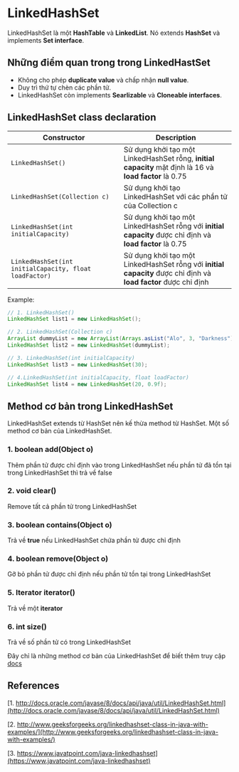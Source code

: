 # LinkedHashSet
LinkedHashSet là một **HashTable** và **LinkedList**. Nó extends **HashSet** và implements **Set interface**.
## Những điểm quan trong trong LinkedHastSet
- Không cho phép **duplicate value** và chấp nhận **null value**.
- Duy trì thứ tự chèn các phần tử.
- LinkedHashSet còn implements **Searlizable** và **Cloneable interfaces**.
## LinkedHashSet class declaration
Constructor | Description
------------ | -------------
```LinkedHashSet()``` | Sử dụng khởi tạo một LinkedHashSet rỗng, **initial capacity** mặt định là 16 và **load factor** là 0.75
```LinkedHashSet(Collection c)``` | Sử dụng khởi tạo LinkedHashSet với các phần tử của Collection c
```LinkedHashSet(int initialCapacity)``` | Sử dụng khởi tạo một LinkedHashSet rỗng với **initial capacity** được chỉ định và **load factor** là 0.75
```LinkedHashSet(int initialCapacity, float loadFactor)``` | Sử dụng khởi tạo một LinkedHashSet rỗng với **initial capacity** được chỉ định và **load factor** được chỉ định

Example:
```java
// 1. LinkedHashSet()
LinkedHashSet list1 = new LinkedHashSet();

// 2. LinkedHashSet(Collection c)
ArrayList dummyList = new ArrayList(Arrays.asList("Alo", 3, "Darkness"));
LinkedHashSet list2 = new LinkedHashSet(dummyList);

// 3. LinkedHashSet(int initialCapacity)
LinkedHashSet list3 = new LinkedHashSet(30);

// 4.LinkedHashSet(int initialCapacity, float loadFactor)
LinkedHashSet list4 = new LinkedHashSet(20, 0.9f);
```
## Method cơ bản trong LinkedHashSet
LinkedHashSet extends từ HashSet nên kế thừa method từ HashSet. Một số method cơ bản của LinkedHashSet. 
### 1. boolean add(Object o)
Thêm phần tử được chỉ định vào trong LinkedHashSet nếu phần tử đã tồn tại trong LinkedHashSet thì trả về false
### 2. void clear()
Remove tất cả phần tử trong LinkedHashSet
### 3. boolean contains(Object o)
Trả về **true** nếu LinkedHashSet chứa phần tử được chỉ định
### 4. boolean remove(Object o)
Gỡ bỏ phần tử được chỉ định nếu phần tử tồn tại trong LinkedHashSet
### 5. Iterator iterator()
Trả về một **iterator**
### 6. int size()
Trả về số phần tử có trong LinkedHashSet

Đây chỉ là những method cơ bản của LinkedHashSet để biết thêm truy cập [docs](http://docs.oracle.com/javase/8/docs/api/java/util/LinkedHashSet.html)

## References
[1. http://docs.oracle.com/javase/8/docs/api/java/util/LinkedHashSet.html](http://docs.oracle.com/javase/8/docs/api/java/util/LinkedHashSet.html)

[2. http://www.geeksforgeeks.org/linkedhashset-class-in-java-with-examples/](http://www.geeksforgeeks.org/linkedhashset-class-in-java-with-examples/)

[3. https://www.javatpoint.com/java-linkedhashset](https://www.javatpoint.com/java-linkedhashset)

